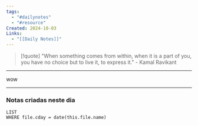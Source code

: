 ```yaml
---
tags:
  - "#dailynotes"
  - "#resource"
Created: 2024-10-03 
Links:
  - "[[Daily Notes]]"
---
```


> [!quote] "When something comes from within, when it is a part of you, you have no choice but to live it, to express it." - Kamal Ravikant

---

wow

---
### Notas criadas neste dia
```dataview
LIST 
WHERE file.cday = date(this.file.name)
```